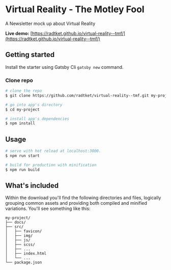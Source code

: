 # Virtual Reality - The Motley Fool

A Newsletter mock up about Virtual Reality

**Live demo:**  [https://radtket.github.io/virtual-reality--tmf/](https://radtket.github.io/virtual-reality--tmf/)

## Getting started

Install the starter using Gatsby Cli `gatsby new` command.

### Clone repo

``` bash
# clone the repo
$ git clone https://github.com/radtket/virtual-reality--tmf.git my-project

# go into app's directory
$ cd my-project

# install app's dependencies
$ npm install
```

## Usage

``` bash
# serve with hot reload at localhost:3000.
$ npm run start

# build for production with minification
$ npm run build
```

## What's included

Within the download you'll find the following directories and files, logically grouping common assets and providing both compiled and minified variations. You'll see something like this:

```code
my-project/
├── docs/
├── src/
│   ├── favicon/
│   ├── img/
│   ├── js/
│   ├── scss/
│   ├── ...
│   ├── index.html
│   └── ...
└── package.json
